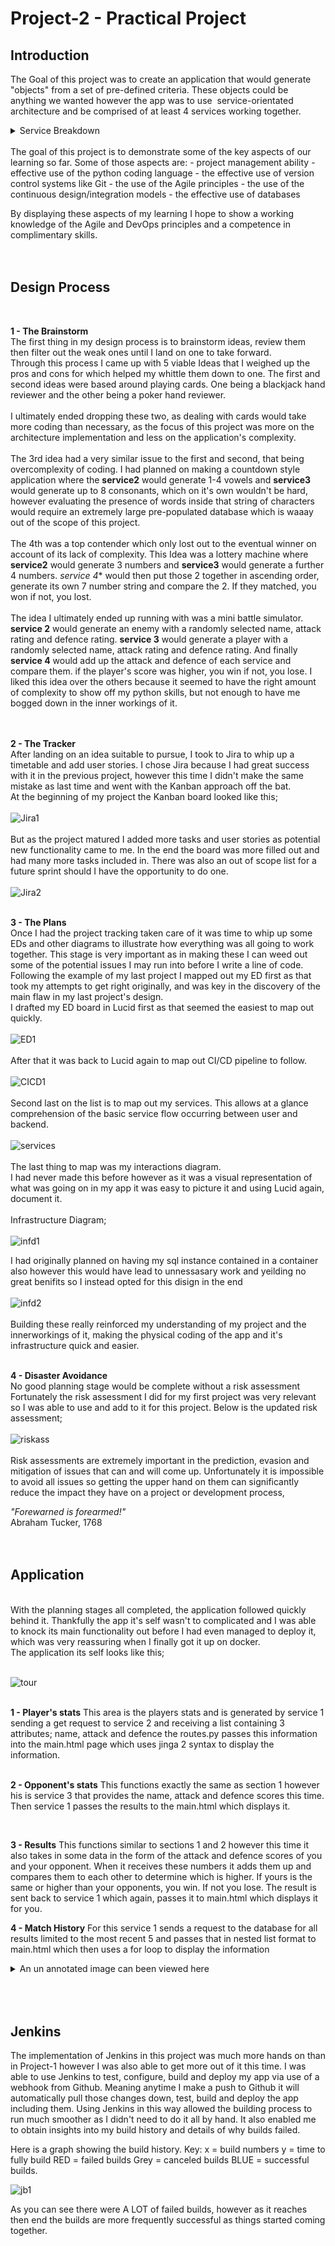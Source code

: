 # **Project-2 - Practical Project**

## **Introduction**

The Goal of this project was to create an application that would generate "objects" from a set of pre-defined criteria. These objects could be anything we wanted however the app was to use  service-orientated architecture and be comprised of at least 4 services working together. 

<details>
  <summary>Service Breakdown</summary>

### Service #1
The core service - this was to render all of the templates needed to interact with the application. It was also responsible for communicating with the other 3 services and persisting information in the database. 

### Service #2 + #3
These both generated "objects" that were sent to service 4

### Service #4
This final service would create a new "object" based on the information passed to it from service 2 and 3. 

</details>
<br>
The goal of this project is to demonstrate some of the key aspects of our learning so far. 
Some of those aspects are:
- project management ability
- effective use of the python coding language
- the effective use of version control systems like Git
- the use of the Agile principles
- the use of the continuous design/integration models
- the effective use of databases

By displaying these aspects of my learning I hope to show a working knowledge of the Agile and DevOps principles and a competence in complimentary skills. 
<br/>
<br/>
<br/>

## **Design Process**
<br/>

**1 - The Brainstorm**<br/>
The first thing in my design process is to brainstorm ideas, review them then filter out the weak ones until I land on one to take forward. <br/>
Through this process I came up with 5 viable Ideas that I weighed up the pros and cons for which helped my whittle them down to one. 
The first and second ideas were based around playing cards. One being a blackjack hand reviewer and the other being a poker hand reviewer. 
<br/>
<br/>
I ultimately ended dropping these two, as dealing with cards would take more coding than necessary, as the focus of this project was more on the architecture implementation and less on the application's complexity. <br/>
<br/>
The 3rd idea had a very similar issue to the first and second, that being overcomplexity of coding. I had planned on making a countdown style application where the **service2** would generate 1-4 vowels and **service3** would generate up to 8 consonants, which on it's own wouldn't be hard, however evaluating the presence of words inside that string of characters would require an extremely large pre-populated database which is waaay out of the scope of this project. 
<br/>
<br/>
The 4th was a top contender which only lost out to the eventual winner on account of its lack of complexity. This Idea was a lottery machine where **service2** would generate 3 numbers and **service3** would generate a further 4 numbers. *service 4** would then put those 2 together in ascending order, generate its own 7 number string and compare the 2. If they matched, you won if not, you lost.
<br/>
<br/>
The idea I ultimately ended up running with was a mini battle simulator.  **service 2** would generate an enemy with a randomly selected name, attack rating and defence rating. **service 3** would generate a player with a randomly selected name, attack rating and defence rating. And finally **service 4** would add up the attack and defence of each service and compare them. if the player's score was higher, you win if not, you lose. I liked this idea over the others because it seemed to have the right amount of complexity to show off my python skills, but not enough to have me bogged down in the inner workings of it. 
<br/>
<br/>
<br/>

**2 - The Tracker**<br/>
After landing on an idea suitable to pursue, I took to Jira to whip up a timetable and add user stories. I chose Jira because I had great success with it in the previous project, however this time I didn't make the same mistake as last time and went with the Kanban approach off the bat.<br/>
At the beginning of my project the Kanban board looked like this;
<br/>
<br/>
![Jira1](https://i.imgur.com/8BZZvJX.png)
<br/>
<br/>
But as the project matured I added more tasks and user stories as potential new functionality came to me. 
In the end the board was more filled out and had many more tasks included in. There was also an out of scope list for a future sprint should I have the opportunity to do one. 
<br/>
<br/>
![Jira2](https://i.imgur.com/RTUpjQy.png)
<br/>
<br/>

**3 - The Plans**<br/>
Once I had the project tracking taken care of it was time to whip up some EDs and other diagrams to illustrate how everything was all going to work together. 
This stage is very important as in making these I can weed out some of the potential issues I may run into before I write a line of code. Following the example of my last project I mapped out my ED first as that took my attempts to get right originally, and was key in the discovery of the main flaw in my last project's design. 
<br/>
I drafted my ED board in Lucid first as that seemed the easiest to map out quickly.  
<br/>
<br/>
![ED1](https://i.imgur.com/J62nYcq.png)
<br/>
<br/>
After that it was back to Lucid again to map out CI/CD pipeline to follow.
<br/>
<br/>
![CICD1](https://i.imgur.com/LSh4NJa.png)
<br/>
<br/>
Second last on the list is to map out my services. This allows at a glance comprehension of the basic service flow occurring between user and backend. 
<br/>
<br/>
![services](https://i.imgur.com/plKwUlQ.png)
<br/>
<br/>
The last thing to map was my interactions diagram.<br/>
I had never made this before however as it was a visual representation of what was going on in my app it was easy to picture it and using Lucid again, document it. <br/>
<br/>
Infrastructure Diagram;<br/>
<br/>
![infd1](https://i.imgur.com/DgFCCQ9.png)

I had originally planned on having my sql instance contained in a container also however this would have lead to unnessasary work and yeilding no great benifits so I instead opted for this disign in the end
<br/>
<br/>
![infd2](https://i.imgur.com/aa2IsA3.png)
<br/>
<br/>
Building these really reinforced my understanding of my project and the innerworkings of it, making the physical coding of the app and it's infrastructure quick and easier. 
<br/>
<br/>

**4 - Disaster Avoidance**<br/>
No good planning stage would be complete without a risk assessment Fortunately the risk assessment I did for my first project was very relevant so I was able to use and add to it for this project. 
Below is the updated risk assessment;
<br/>
<br/>
![riskass](https://i.imgur.com/swbbuQH.png)
<br/>
<br/>
Risk assessments are extremely important in the prediction, evasion and mitigation of issues that can and will come up. Unfortunately it is impossible to avoid all issues so getting the upper hand on them can significantly reduce the impact they have on a project or development process, <br/>

*"Forewarned is forearmed!"*<br/>
Abraham Tucker, 1768
<br/>
<br/>
<br/>

## **Application**
<br/>
With the planning stages all completed, the application followed quickly behind it. Thankfully the app it's self wasn't to complicated and I was able to knock its main functionality out before I had even managed to deploy it, which was very reassuring when I finally got it up on docker. 
<br/>
The application its self looks like this;
<br/>
<br/>

![tour](https://i.imgur.com/o8smX5g.png)
<br/>
<br/>

**1 - Player's stats**
This area is the players stats and is generated by service 1 sending a get request to service 2 and receiving a list containing 3 attributes; name, attack and defence the routes.py passes this information into the main.html page which uses jinga 2 syntax to display the information.<br/>
<br/>

**2 - Opponent's stats**
This functions exactly the same as section 1 however his is service 3 that provides the name, attack and defence scores this time. Then service 1 passes the results to the main.html which displays it.<br/>

<br/>

**3 - Results**
This functions similar to sections 1 and 2 however this time it also takes in some data in the form of the attack and defence scores of you and your opponent. When it receives these numbers it adds them up and compares them to each other to determine which is higher. If yours is the same or higher than your opponents, you win. If not you lose. 
The result is sent back to service 1 which again, passes it to main.html which displays it for you.

**4 - Match History**
For this service 1 sends a request to the database for all results limited to the most recent 5 and passes that in nested list format to main.html which then uses a for loop to display the information 

<details>
  <summary>An un annotated image can been viewed here</summary>
  

![apptour2](https://i.imgur.com/AVaOY1j.png)

</details>


<br/>
<br/>
<br/>

## **Jenkins**

The implementation of Jenkins in this project was much more hands on than in Project-1 however I was also able to get more out of it this time. 
I was able to use Jenkins to test, configure, build and deploy my app via use of a webhook from Github. Meaning anytime I make a push to Github it will automatically pull those changes down, test, build and deploy the app including them. 
Using Jenkins in this way allowed the building process to run much smoother as I didn't need to do it all by hand. 
It also enabled me to obtain insights into my build history and details of why builds failed. 

Here is a graph showing the build history. 
Key:
x = build numbers 
y = time to fully build 
RED = failed builds
Grey = canceled builds
BLUE = successful builds.

![jb1](https://i.imgur.com/xJUs2iz.png)

As you can see there were A LOT of failed builds, however as it reaches then end the builds are more frequently successful as things started coming together. 

